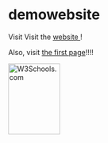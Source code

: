 # demowebsite
Visit 
Visit the <a href="https://deletins.github.io/demowebsite/"> website </a>!

Also, visit <a href="https://deletins.github.io/demowebsite/first">the first page</a>!!!!

<img src="PXL_20250223_143115697.png" alt="W3Schools.com" width="104" height="142">
